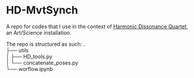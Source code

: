 # HD-MvtSynch

A repo for codes that I use in the context of [Harmonic Dissonance Quartet](https://www.oostrik.net/projects/hdq/index.html), an Art/Science installation.

The repo is structured as such:
.<br>
├── utils<br>
│   ├── HD_tools.py<br>
│   └── concatenate_poses.py<br>
└── worflow.ipynb<br>

